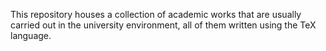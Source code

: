 This repository houses a collection of academic works that are usually carried out in the university environment, all of them written using the TeX language.
